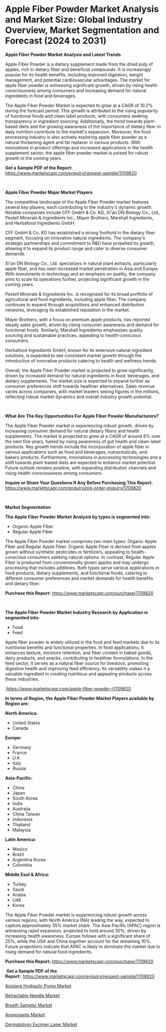 <p><h1>Apple Fiber Powder Market Analysis and Market Size: Global Industry Overview, Market Segmentation and Forecast (2024 to 2031)</h1></p><p><strong>Apple Fiber Powder Market Analysis and Latest Trends</strong></p>
<p><p>Apple Fiber Powder is a dietary supplement made from the dried pulp of apples, rich in dietary fiber and beneficial compounds. It is increasingly popular for its health benefits, including improved digestion, weight management, and potential cardiovascular advantages. The market for apple fiber powder is witnessing significant growth, driven by rising health consciousness among consumers and increasing demand for natural ingredients in food and beverages.</p><p>The Apple Fiber Powder Market is expected to grow at a CAGR of 10.2% during the forecast period. This growth is attributed to the rising popularity of functional foods and clean label products, with consumers seeking transparency in ingredient sourcing. Additionally, the trend towards plant-based diets and the growing awareness of the importance of dietary fiber in daily nutrition contribute to the market's expansion. Moreover, the food processing industry is also actively exploring apple fiber powder as a natural thickening agent and fat replacer in various products. With innovations in product offerings and increased applications in the health supplement sector, the apple fiber powder market is poised for robust growth in the coming years.</p></p>
<p><strong>Get a Sample PDF of the Report:&nbsp;</strong> <a href="https://www.marketscagr.com/enquiry/request-sample/1709820?utm_campaign=1770&utm_medium=2&utm_source=Github&utm_content=ia&utm_term=21102024&utm_id=apple-fiber-powder">https://www.marketscagr.com/enquiry/request-sample/1709820</a></p>
<p>&nbsp;</p>
<p><strong>Apple Fiber Powder Major Market Players</strong></p>
<p><p>The competitive landscape of the Apple Fiber Powder market features several key players, each contributing to the industry's dynamic growth. Notable companies include CFF GmbH & Co. KG, Xi'an DN Biology Co., Ltd., Pestell Minerals & Ingredients Inc., Mayer Brothers, Marshall Ingredients, and Herbafood Ingredients GmbH.</p><p>CFF GmbH & Co. KG has established a strong foothold in the dietary fiber segment, focusing on innovative natural ingredients. The company's strategic partnerships and commitment to R&D have propelled its growth, allowing it to expand its product range and cater to diverse consumer demands. </p><p>Xi'an DN Biology Co., Ltd. specializes in natural plant extracts, particularly apple fiber, and has seen increased market penetration in Asia and Europe. With investments in technology and an emphasis on quality, the company aims to scale its operations further, projecting significant growth in the coming years.</p><p>Pestell Minerals & Ingredients Inc. is recognized for its broad portfolio of agricultural and food ingredients, including apple fiber. The company continues to expand through acquisitions and enhanced distribution networks, leveraging its established reputation in the market.</p><p>Mayer Brothers, with a focus on premium apple products, has reported steady sales growth, driven by rising consumer awareness and demand for functional foods. Similarly, Marshall Ingredients emphasizes quality sourcing and sustainable practices, appealing to health-conscious consumers.</p><p>Herbafood Ingredients GmbH, known for its extensive natural ingredient solutions, is expected to see consistent market growth through the introduction of innovative products catering to health and wellness trends.</p><p>Overall, the Apple Fiber Powder market is projected to grow significantly, driven by increased demand for natural ingredients in food, beverages, and dietary supplements. The market size is expected to expand further as consumer preferences shift towards healthier alternatives. Sales revenue varies across companies, with market leaders seeing figures in the millions, reflecting robust market dynamics and overall industry growth potential.</p></p>
<p>&nbsp;</p>
<p><strong>What Are The Key Opportunities For Apple Fiber Powder Manufacturers?</strong></p>
<p><p>The Apple Fiber Powder market is experiencing robust growth, driven by increasing consumer demand for natural dietary fibers and health supplements. The market is projected to grow at a CAGR of around 8% over the next five years, fueled by rising awareness of gut health and clean-label products. Key growth trends include the incorporation of apple fiber in various applications such as food and beverages, nutraceuticals, and bakery products. Furthermore, innovations in processing technologies and a shift towards plant-based diets are expected to enhance market potential. Future outlook remains positive, with expanding distribution channels and rising health consciousness among consumers.</p></p>
<p><strong>Inquire or Share Your Questions If Any Before Purchasing This Report:</strong> <a href="https://www.marketscagr.com/enquiry/pre-order-enquiry/1709820?utm_campaign=1770&utm_medium=2&utm_source=Github&utm_content=ia&utm_term=21102024&utm_id=apple-fiber-powder">https://www.marketscagr.com/enquiry/pre-order-enquiry/1709820</a></p>
<p>&nbsp;</p>
<p><strong>Market Segmentation</strong></p>
<p><strong>The Apple Fiber Powder Market Analysis by types is segmented into:</strong></p>
<p><ul><li>Organic Apple Fiber</li><li>Regular Apple Fiber</li></ul></p>
<p><p>The Apple Fiber Powder market comprises two main types: Organic Apple Fiber and Regular Apple Fiber. Organic Apple Fiber is derived from apples grown without synthetic pesticides or fertilizers, appealing to health-conscious consumers seeking natural options. In contrast, Regular Apple Fiber is produced from conventionally grown apples and may undergo processing that includes additives. Both types serve various applications in food products, dietary supplements, and functional foods, catering to different consumer preferences and market demands for health benefits and dietary fiber.</p></p>
<p><strong>Purchase this Report:&nbsp;</strong><a href="https://www.marketscagr.com/purchase/1709820?utm_campaign=1770&utm_medium=2&utm_source=Github&utm_content=ia&utm_term=21102024&utm_id=apple-fiber-powder">https://www.marketscagr.com/purchase/1709820</a></p>
<p>&nbsp;</p>
<p><strong>The Apple Fiber Powder Market Industry Research by Application is segmented into:</strong></p>
<p><ul><li>Food</li><li>Feed</li></ul></p>
<p><p>Apple fiber powder is widely utilized in the food and feed markets due to its nutritional benefits and functional properties. In food applications, it enhances texture, moisture retention, and fiber content in baked goods, dairy products, and snacks, contributing to healthier formulations. In the feed sector, it serves as a natural fiber source for livestock, promoting digestive health and improving feed efficiency. Its versatility makes it a valuable ingredient in creating nutritious and appealing products across these industries.</p></p>
<p><a href="https://www.marketscagr.com/apple-fiber-powder-r1709820?utm_campaign=1770&utm_medium=2&utm_source=Github&utm_content=ia&utm_term=21102024&utm_id=apple-fiber-powder">&nbsp;https://www.marketscagr.com/apple-fiber-powder-r1709820</a></p>
<p><strong>In terms of Region, the Apple Fiber Powder Market Players available by Region are:</strong></p>
<p>
    <p> <strong> North America: </strong>
        <ul>
            <li>United States</li>
            <li>Canada</li>
        </ul>
        </p> 
    <p> <strong> Europe: </strong>
        <ul>
            <li>Germany</li>
            <li>France</li>
            <li>U.K.</li>
            <li>Italy</li>
            <li>Russia</li>
        </ul>
        </p> 
    <p> <strong> Asia-Pacific: </strong>
        <ul>
            <li>China</li>
            <li>Japan</li>
            <li>South Korea</li>
            <li>India</li>
            <li>Australia</li>
            <li>China Taiwan</li>
            <li>Indonesia</li>
            <li>Thailand</li>
            <li>Malaysia</li>
        </ul>
        </p> 
    <p> <strong> Latin America: </strong>
        <ul>
            <li>Mexico</li>
            <li>Brazil</li>
            <li>Argentina Korea</li>
            <li>Colombia</li>
        </ul>
        </p> 
    <p> <strong> Middle East & Africa: </strong>
        <ul>
            <li>Turkey</li>
            <li>Saudi</li>
            <li>Arabia</li>
            <li>UAE</li>
            <li>Korea</li>
        </ul>
    </p>
    </p>
<p><p>The Apple Fiber Powder market is experiencing robust growth across various regions, with North America (NA) leading the way, expected to capture approximately 35% market share. The Asia-Pacific (APAC) region is witnessing rapid expansion, projected to hold around 30%, driven by increasing health awareness. Europe follows with a significant share of 25%, while the USA and China together account for the remaining 10%. Future projections indicate that APAC is likely to dominate the market due to rising demand for natural food ingredients.</p></p>
<p><strong>Purchase this Report: </strong><a href="https://www.marketscagr.com/purchase/1709820?utm_campaign=1770&utm_medium=2&utm_source=Github&utm_content=ia&utm_term=21102024&utm_id=apple-fiber-powder">https://www.marketscagr.com/purchase/1709820</a></p>
<p>&nbsp;<strong>Get a Sample PDF of the Report:&nbsp;&nbsp;</strong><a href="https://www.marketscagr.com/enquiry/request-sample/1709820?utm_campaign=1770&utm_medium=2&utm_source=Github&utm_content=ia&utm_term=21102024&utm_id=apple-fiber-powder">https://www.marketscagr.com/enquiry/request-sample/1709820</a></p>
<p><strong></strong></p>
<p><p><a href="https://github.com/DianaWilson796/Market-Research-Report-List-1/blob/main/airplane-hydraulic-pump-market.md?utm_campaign=1770&utm_medium=2&utm_source=Github&utm_content=ia&utm_term=21102024&utm_id=apple-fiber-powder">Airplane Hydraulic Pump Market</a></p><p><a href="https://www.linkedin.com/pulse/emerging-retractable-needle-market-opportunities-analysis-de42e?utm_campaign=1770&utm_medium=2&utm_source=Github&utm_content=ia&utm_term=21102024&utm_id=apple-fiber-powder">Retractable Needle Market</a></p><p><a href="https://www.linkedin.com/pulse/breath-sampler-market-global-insights-sales-trends-2024-wefke?utm_campaign=1770&utm_medium=2&utm_source=Github&utm_content=ia&utm_term=21102024&utm_id=apple-fiber-powder">Breath Sampler Market</a></p><p><a href="https://www.linkedin.com/pulse/insights-anorexiants-market-size-which-expanding-133-cagr-klkye?utm_campaign=1770&utm_medium=2&utm_source=Github&utm_content=ia&utm_term=21102024&utm_id=apple-fiber-powder">Anorexiants Market</a></p><p><a href="https://www.linkedin.com/pulse/global-dermatology-excimer-laser-market-focus-application-o3zte?utm_campaign=1770&utm_medium=2&utm_source=Github&utm_content=ia&utm_term=21102024&utm_id=apple-fiber-powder">Dermatology Excimer Laser Market</a></p></p>